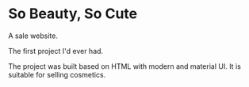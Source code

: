 # So Beauty, So Cute
A sale website.

The first project I'd ever had.

The project was built based on HTML with modern and material UI. It is suitable for selling cosmetics.

